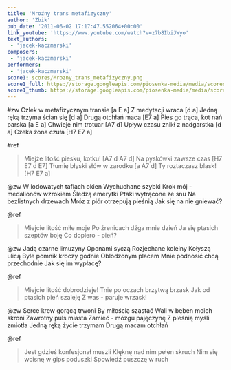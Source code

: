 ```yaml
---
title: 'Mroźny trans metafizyczny'
author: 'Zbik'
pub_date: '2011-06-02 17:17:47.552064+00:00'
link_youtube: 'https://www.youtube.com/watch?v=z7b8IbiJWyo'
text_authors:
 - 'jacek-kaczmarski'
composers:
 - 'jacek-kaczmarski'
performers:
 - 'jacek-kaczmarski'
score1: scores/Mrozny_trans_metafizyczny.png
score1_full: https://storage.googleapis.com/piosenka-media/media/scores/Mrozny_trans_metafizyczny.png
score1_thumb: https://storage.googleapis.com/piosenka-media/media/scores/Mrozny_trans_metafizyczny.png.180x0_q85_upscale.jpg
---
```


#zw
Człek w metafizycznym transie [a E a]
Z medytacji wraca [d a]
Jedną ręką trzyma ścian się [d a]
Drugą otchłań maca [E7 a]
Pies go trąca, kot nań parska [a E a]
Chwieje nim trotuar [A7 d]
Upływ czasu znikł z nadgarstka [d a]
Czeka żona czuła [H7 E7 a]

#ref
>Miejże litość piesku, kotku! [A7 d A7 d]
>Na pyskówki zawsze czas [H7 E7 d E7]
>Tłumię błyski słów w zarodku [a A7 d]
>Ty roztaczasz blask! [H7 E7 a]

@zw
W lodowatych taflach okien
Wychuchane szybki
Krok mój - medalionów wzrokiem
Śledzą emerytki
Ptaki wytrącone ze snu
Na bezlistnych drzewach
Mróz z piór otrzepują pieśnią
Jak się na nie gniewać?

@ref
>Miejcie litość miłe moje
>Po źrenicach dźga mnie dzień
>Ja się ptasich szeptów boję
>Co dopiero - pień?

@zw
Jadą czarne limuzyny
Oponami syczą
Rozjechane koleiny
Kołyszą ulicą
Byle pomnik kroczy godnie
Oblodzonym placem
Mnie podnosić chcą przechodnie
Jak się im wypłacę?

@ref
>Miejcie litość dobrodzieje!
>Tnie po oczach brzytwą brzask
>Jak od ptasich pień szaleję
>Z was - paruje wrzask!

@zw
Serce krew gorącą trwoni
By miłością szastać
Wali w bęben moich skroni
Zawrotny puls miasta
Zamieć - mózgu pajęczynę
Z pleśnią myśli zmiotła
Jedną ręką życie trzymam
Drugą macam otchłań

@ref
>Jest gdzieś konfesjonał muszli
>Klęknę nad nim pełen skruch
>Nim się wcisnę w gips poduszki
>Spowiedź puszczę w ruch